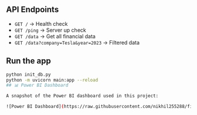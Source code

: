 ## API Endpoints

- `GET /` → Health check
- `GET /ping` → Server up check
- `GET /data` → Get all financial data
- `GET /data?company=Tesla&year=2023` → Filtered data

## Run the app

```bash
python init_db.py
python -m uvicorn main:app --reload
## 📊 Power BI Dashboard

A snapshot of the Power BI dashboard used in this project:

![Power BI Dashboard](https://raw.githubusercontent.com/nikhil255288/financial-analytics-api/main/screenshots/powerbi_dashboard.png)
